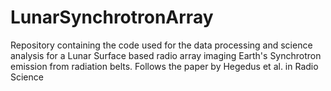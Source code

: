 # LunarSynchrotronArray
Repository containing the code used for the data processing and science analysis for a Lunar Surface based radio array imaging Earth's Synchrotron emission from radiation belts.  Follows the paper by Hegedus et al. in Radio Science
